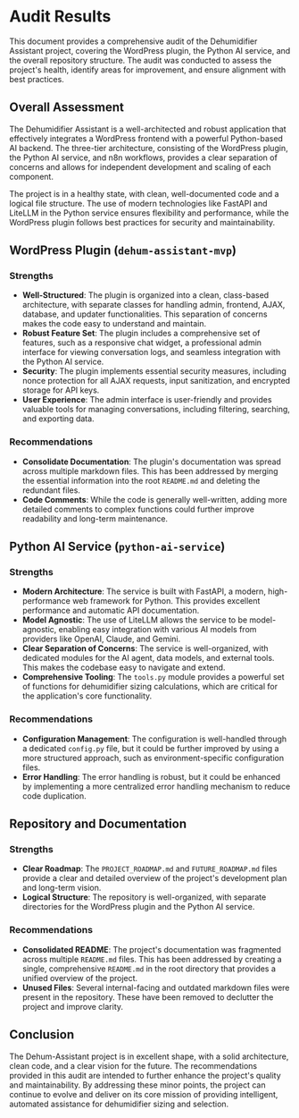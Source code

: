 # Audit Results

This document provides a comprehensive audit of the Dehumidifier Assistant project, covering the WordPress plugin, the Python AI service, and the overall repository structure. The audit was conducted to assess the project's health, identify areas for improvement, and ensure alignment with best practices.

## Overall Assessment

The Dehumidifier Assistant is a well-architected and robust application that effectively integrates a WordPress frontend with a powerful Python-based AI backend. The three-tier architecture, consisting of the WordPress plugin, the Python AI service, and n8n workflows, provides a clear separation of concerns and allows for independent development and scaling of each component.

The project is in a healthy state, with clean, well-documented code and a logical file structure. The use of modern technologies like FastAPI and LiteLLM in the Python service ensures flexibility and performance, while the WordPress plugin follows best practices for security and maintainability.

## WordPress Plugin (`dehum-assistant-mvp`)

### Strengths

-   **Well-Structured**: The plugin is organized into a clean, class-based architecture, with separate classes for handling admin, frontend, AJAX, database, and updater functionalities. This separation of concerns makes the code easy to understand and maintain.
-   **Robust Feature Set**: The plugin includes a comprehensive set of features, such as a responsive chat widget, a professional admin interface for viewing conversation logs, and seamless integration with the Python AI service.
-   **Security**: The plugin implements essential security measures, including nonce protection for all AJAX requests, input sanitization, and encrypted storage for API keys.
-   **User Experience**: The admin interface is user-friendly and provides valuable tools for managing conversations, including filtering, searching, and exporting data.

### Recommendations

-   **Consolidate Documentation**: The plugin's documentation was spread across multiple markdown files. This has been addressed by merging the essential information into the root `README.md` and deleting the redundant files.
-   **Code Comments**: While the code is generally well-written, adding more detailed comments to complex functions could further improve readability and long-term maintenance.

## Python AI Service (`python-ai-service`)

### Strengths

-   **Modern Architecture**: The service is built with FastAPI, a modern, high-performance web framework for Python. This provides excellent performance and automatic API documentation.
-   **Model Agnostic**: The use of LiteLLM allows the service to be model-agnostic, enabling easy integration with various AI models from providers like OpenAI, Claude, and Gemini.
-   **Clear Separation of Concerns**: The service is well-organized, with dedicated modules for the AI agent, data models, and external tools. This makes the codebase easy to navigate and extend.
-   **Comprehensive Tooling**: The `tools.py` module provides a powerful set of functions for dehumidifier sizing calculations, which are critical for the application's core functionality.

### Recommendations

-   **Configuration Management**: The configuration is well-handled through a dedicated `config.py` file, but it could be further improved by using a more structured approach, such as environment-specific configuration files.
-   **Error Handling**: The error handling is robust, but it could be enhanced by implementing a more centralized error handling mechanism to reduce code duplication.

## Repository and Documentation

### Strengths

-   **Clear Roadmap**: The `PROJECT_ROADMAP.md` and `FUTURE_ROADMAP.md` files provide a clear and detailed overview of the project's development plan and long-term vision.
-   **Logical Structure**: The repository is well-organized, with separate directories for the WordPress plugin and the Python AI service.

### Recommendations

-   **Consolidated README**: The project's documentation was fragmented across multiple `README.md` files. This has been addressed by creating a single, comprehensive `README.md` in the root directory that provides a unified overview of the project.
-   **Unused Files**: Several internal-facing and outdated markdown files were present in the repository. These have been removed to declutter the project and improve clarity.

## Conclusion

The Dehum-Assistant project is in excellent shape, with a solid architecture, clean code, and a clear vision for the future. The recommendations provided in this audit are intended to further enhance the project's quality and maintainability. By addressing these minor points, the project can continue to evolve and deliver on its core mission of providing intelligent, automated assistance for dehumidifier sizing and selection.
